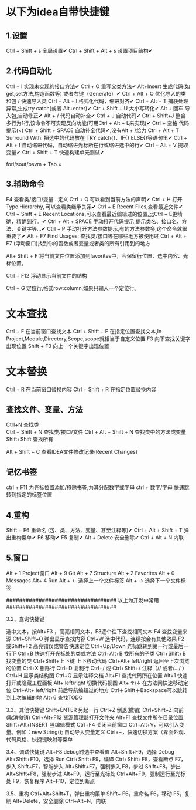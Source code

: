 # 以下为idea自带快捷键

## 1.设置
Ctrl + Shift + s						全局设置✔
Ctrl + Shift + Alt + s					设置项目结构✔

## 2.代码自动化
Ctrl + I                                实现未实现的接口方法✔
Ctrl + O                                重写父类方法✔
Alt+Insert                              生成代码(如get,set方法,构造函数等) 或者右键（Generate）✔
Ctrl + Alt + O                          优化导入的类和包 / 快速导入类
Ctrl + Alt + l						    格式化代码，缩进对齐✔
Ctrl + Alt + T                          捕获处理异常,生成try catch(或者 Alt+enter)✔
Ctr + Shift + U                         大小写转化✔
Alt +   回车                             导入包,自动修正✔
Alt + /                                 代码自动补全✔
Ctrl + J                                自动代码✔
Ctrl + Shift+J                          整合多行为1行,该命令不可实现反向功能(可用Ctrl + Alt + L来实现)✔
Ctrl + 空格                              代码提示(×)
Ctrl + Shift + SPACE                    自动补全代码✔,没有Alt + /给力
Ctrl + Alt + T                          Surround With: 把选中的代码放在 TRY catch{}、IF{} ELSE{}等语句里✔
Ctrl + Alt + I                          自动缩进代码，自动缩进光标所在行或缩进选中的行✔
Ctrl + Alt + V                          提取变量✔
Ctrl + Shift + T                        快速构建单元测试✔

fori/sout/psvm + Tab                    ×

## 3.辅助命令
F4                                      查看类/接口/变量...定义
Ctrl + Q                                可以看到当前方法的声明✔
Ctrl + H                                打开Type Hierarchy, 可以查看类继承关系✔
Ctrl + E                                Recent Files,查看最近文件✔
Ctrl + Shift + E                        Recent Locations,可以查看最近编辑过的位置,比Ctrl + E更精确，精确到行。✔
Ctrl + Alt + SPACE                      手动打开代码提示,提示类名、接口名、方法、关键字等...✔
Ctrl + P                                手动打开方法参数提示,有的方法参数多,这个命令就很重要了✔
Alt + F7                                Find Usages: 查找类/接口等在哪些地方被使用过
Ctrl + Alt + F7                         (浮动窗口)找到你的函数或者变量或者类的所有引用到的地方

Alt+ Shift + F                          将当前文件位置添加到favorites中，会保留行位置、选中内容、光标位置。

Ctrl + F12                              浮动显示当前文件的结构

Ctrl + G                                定位行,格式row:column,如果只输入一个定位行。

# 文本查找
Ctrl + F                                在当前窗口查找文本
Ctrl + Shift + F                        在指定位置查找文本,In Project,Module,Directory,Scope,scope就相当于自定义位置
F3                                      向下查找关键字出现位置
Shift + F3                              向上一个关键字出现位置

# 文本替换
Ctrl + R                                在当前窗口替换内容
Ctrl + Shift + R                        在指定位置替换内容

## 查找文件、变量、方法
Ctrl+N                                  查找类              
Ctrl + Shift + N                        查找类/接口/文件
Ctrl + Alt + Shift + N                  查找类中的方法或变量
Shift+Shift                             查找所有

Alt + Shift + C                         查看IDEA文件修改记录(Recent Changes)

## 记忆书签
ctrl + F11                              为光标位置添加/移除书签,为其分配数字或字母
ctrl + 数字/字母                          快速跳转到指定的标签位置

## 4.重构
Shift + F6                              重命名 (包、类、方法、变量、甚至注释等)✔
Ctrl + Alt + Shift + T                  弹出重构菜单✔
F6                                      移动✔
F5                                      复制✔
Alt + Delete                            安全删除✔
Ctrl + Alt + N                          内联

## 5.窗口
Alt + 1                                 Project窗口
Alt + 9                                 Git
Alt + 7                                 Structure
Alt + 2                                 Favorites
Alt +  0                                Messages
Alt+ 4                                  Run
Alt + ←                                 选择上一个文件标签
Alt + →                                 选择下一个文件标签

################################## 以上为开发中常用 ##################################    

3.2、查询快捷键

选中文本，按Alt+F3 ，高亮相同文本，F3逐个往下查找相同文本
F4 查找变量来源
Ctrl+Shift+O 弹出显示查找内容
Ctrl+W 选中代码，连续按会有其他效果
F2 或Shift+F2 高亮错误或警告快速定位
Ctrl+Up/Down 光标跳转到第一行或最后一行下
Ctrl+B 快速打开光标处的类或方法
Ctrl+Alt+B 找所有的子类
Ctrl+Shift+B 找变量的类
Ctrl+Shift+上下键 上下移动代码
Ctrl+Alt+ left/right 返回至上次浏览的位置
Ctrl+X 删除行
Ctrl+D 复制行
Ctrl+/ 或 Ctrl+Shift+/ 注释（// 或者/…/ ）
Ctrl+H 显示类结构图
Ctrl+Q 显示注释文档
Alt+F1 查找代码所在位置
Alt+1 快速打开或隐藏工程面板
Alt+ left/right 切换代码视图
Alt+ ↑/↓ 在方法间快速移动定位
Ctrl+Alt+ left/right 前后导航编辑过的地方
Ctrl＋Shift＋Backspace可以跳转到上次编辑的地
Alt+6 查找TODO

3.3、其他快捷键
Shift+ENTER 另起一行
Ctrl+Z 倒退(撤销)
Ctrl+Shift+Z 向前(取消撤销)
Ctrl+Alt+F12 资源管理器打开文件夹
Alt+F1 查找文件所在目录位置
Shift+Alt+INSERT 竖编辑模式
Ctrl+F4 关闭当前窗口
Ctrl+Alt+V，可以引入变量。例如：new String(); 自动导入变量定义
Ctrl+~，快速切换方案（界面外观、代码风格、快捷键映射等菜单

3.4、调试快捷键
Alt+F8 debug时选中查看值
Alt+Shift+F9，选择 Debug
Alt+Shift+F10，选择 Run
Ctrl+Shift+F9，编译
Ctrl+Shift+F8，查看断点
F7，步入
Shift+F7，智能步入
Alt+Shift+F7，强制步入
F8，步过
Shift+F8，步出
Alt+Shift+F8，强制步过
Alt+F9，运行至光标处
Ctrl+Alt+F9，强制运行至光标处
F9，恢复程序
Alt+F10，定位到断点

3.5、重构
Ctrl+Alt+Shift+T，弹出重构菜单
Shift+  F6，重命名
F6，移动
F5，复制
Alt+Delete，安全删除
Ctrl+Alt+N，内联


